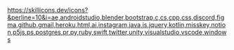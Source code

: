 https://skillicons.dev/icons?&perline=10&i=ae,androidstudio,blender,bootstrap,c,cs,cpp,css,discord,figma,github,gmail,heroku,html,ai,instagram,java,js,jquery,kotlin,misskey,notion,p5js,ps,postgres,pr,py,ruby,swift,twitter,unity,visualstudio,vscode,windows

<!--
**kawauso-luv/kawauso-luv** is a ✨ _special_ ✨ repository because its `README.md` (this file) appears on your GitHub profile.

Here are some ideas to get you started:

- 🔭 I’m currently working on ...
- 🌱 I’m currently learning ...
- 👯 I’m looking to collaborate on ...
- 🤔 I’m looking for help with ...
- 💬 Ask me about ...
- 📫 How to reach me: ...
- 😄 Pronouns: ...
- ⚡ Fun fact: ...
-->
